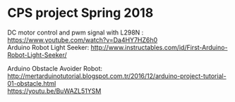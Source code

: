 # CPS project Spring 2018

DC motor control and pwm signal with L298N : https://www.youtube.com/watch?v=Da4HY7HZ6h0  
Arduino Robot Light Seeker: http://www.instructables.com/id/First-Arduino-Robot-Light-Seeker/  

Arduino Obstacle Avoider Robot: http://mertarduinotutorial.blogspot.com.tr/2016/12/arduino-project-tutorial-01-obstacle.html  
https://youtu.be/BuWAZL51YSM
